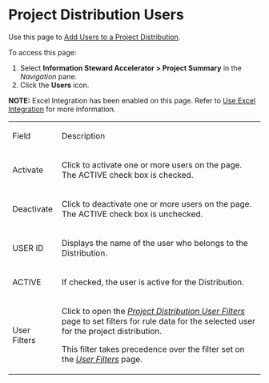 # Project Distribution Users

<div class="use">

Use this page to [Add Users to a Project
Distribution](../Use_Cases/Add_Users_to_a_Project_Distribution.htm).

</div>

To access this page:

1.  Select **Information Steward Accelerator \> Project Summary** in the
    *Navigation* pane.
2.  Click the <span style="font-weight: bold;">Users</span> icon.

<span style="font-weight: bold;">NOTE:</span> Excel Integration has been
enabled on this page. Refer to [Use Excel
Integration](../../../Platform/Excel_Int/Use_Excel_Integration.htm) for
more information.

<table>
<tbody>
<tr class="odd">
<td><p>Field</p></td>
<td><p>Description</p></td>
</tr>
<tr class="even">
<td><p>Activate</p></td>
<td><p>Click to activate one or more users on the page. The ACTIVE check box is checked.</p></td>
</tr>
<tr class="odd">
<td><p>Deactivate</p></td>
<td><p>Click to deactivate one or more users on the page. The ACTIVE check box is unchecked.</p></td>
</tr>
<tr class="even">
<td><p>USER ID</p></td>
<td><p>Displays the name of the user who belongs to the Distribution.</p></td>
</tr>
<tr class="odd">
<td><p>ACTIVE</p></td>
<td><p>If checked, the user is active for the Distribution.</p></td>
</tr>
<tr class="even">
<td><p>User Filters</p></td>
<td><p>Click to open the <em><a href="Project_Distribution_User_Filters.htm">Project Distribution User Filters</a></em> page to set filters for rule data for the selected user for the project distribution.</p>
<p>This filter takes precedence over the filter set on the <em><a href="../Use_Cases/User_Filters_ISA.htm">User Filters</a></em> page.</p></td>
</tr>
</tbody>
</table>
